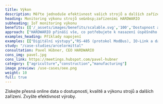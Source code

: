 ```yaml
---
title: Výkon
description: Měřte jednoduše efektivnost vašich strojů a dalších zařízení ve výrobě, zemědělství a dalších odvětvích.
heading: Monitoring výkonu strojů se&nbsp;zařízeními HARDWARIO
subheading: IoT monitoring výkonu
benefits: [['/_assets/images/benefits/scalable.svg','100','Dostupnost a přesnost dat','Přesná data z připojených strojů dostupná okamžitě online v telefonech a počítačích.'],['/_assets/images/benefits/implementation.svg','100','Vyšší efektivnost','Informace o taktu, prostojích, produkci a její kvalitě vedou k vyšší efektivnosti výroby (OEE).'],['/_assets/images/benefits/simple.svg','75','Dohled nad procesy','Přehled o průběhu výroby, dodržování přestávek a pracovních postupů.']]
approach: ["HARDWARIO přináší vše, co potřebujete k nasazení úspěšného projektu IoT monitoringu výkonu - od zařízení po cloudové prostředí a API.","Naše nabídka produktů a služeb zahrnuje IoT zařízení a senzory, jednoduše připojitelné odkukoliv k internetu prostřednictvím LPWAN sítí, konektivitu, cloudové prostředí pro správu zařízení a&nbsp;API pro integraci s dalšími systémy."]
examples_heading: Příklady napojení
examples: [["Digitální výstupy","RS-485 (protokol ModBus), IO-Link a další"],["PLC výstupy","Suchý kontakt, proudová smyčka a další"],["Neinvazivní připojení","Magnetické, optické a další senzory"]]
study: "/case-studies/arcelormittal"
consultation: Pavel Hübner, CEO HARDWARIO
cons_img: pavel.jpg
cons_link: https://meetings.hubspot.com/pavel-hubner
category: ["agriculture","construction","manufacturing"]
image_preview: /use-cases/oee.png
weight: 10
full: true
---
```


Získejte přesná online data o dostupnosti, kvalitě a výkonu strojů a dalších zařízení.
Zvyšte&nbsp;efektivnost výroby.


